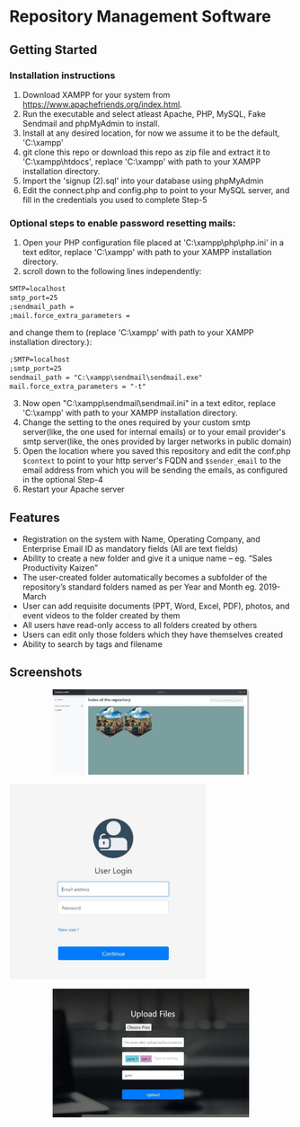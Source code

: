 # Repository Management Software

## Getting Started

### Installation instructions

1. Download XAMPP for your system from https://www.apachefriends.org/index.html.
2. Run the executable and select atleast Apache, PHP, MySQL, Fake Sendmail and phpMyAdmin to install.
3. Install at any desired location, for now we assume it to be the default, 'C:\xampp'
4. git clone this repo or download this repo as zip file and extract it to 'C:\xampp\htdocs', replace 'C:\xampp' with path to your XAMPP installation directory.
5. Import the 'signup (2).sql' into your database using phpMyAdmin
6. Edit the connect.php and config.php to point to your MySQL server, and fill in the credentials you used to complete Step-5

### Optional steps to enable password resetting mails:
1. Open your PHP configuration file placed at 'C:\xampp\php\php.ini' in a text editor, replace 'C:\xampp' with path to your XAMPP installation directory.
2. scroll down to the following lines independently:

```
SMTP=localhost
smtp_port=25
;sendmail_path =
;mail.force_extra_parameters =
```

and change them to (replace 'C:\xampp' with path to your XAMPP installation directory.):

```
;SMTP=localhost
;smtp_port=25
sendmail_path = "C:\xampp\sendmail\sendmail.exe"
mail.force_extra_parameters = "-t"
```

3. Now open "C:\xampp\sendmail\sendmail.ini" in a text editor, replace 'C:\xampp' with path to your XAMPP installation directory.
4. Change the setting to the ones required by your custom smtp server(like, the one used for internal emails) or to your email provider's smtp server(like, the ones provided by larger networks in public domain)
5. Open the location where you saved this repository and edit the conf.php ```$context``` to point to your http server's FQDN and ```$sender_email``` to the email address from which you will be sending the emails, as configured in the optional Step-4
6. Restart your Apache server


## Features
- Registration on the system with Name, Operating Company, and Enterprise Email ID as mandatory fields (All are text fields)
- Ability to create a new folder and give it a unique name – eg. “Sales Productivity Kaizen”
- The user-created folder automatically becomes a subfolder of the repository’s standard folders named as per Year and Month eg. 2019-March
- User can add requisite documents (PPT, Word, Excel, PDF), photos, and event videos to the folder created by them
- All users have read-only access to all folders created by others
- Users can edit only those folders which they have themselves created
- Ability to search by tags and filename


## Screenshots
<p align="center">
  <img src="assets/img/userinterface.jpg" width="350" title="hover text">
  </p>
  <p align="centre">
  <img src="assets/img/userlogin.jpg" width="350" title="hover text">
</p>
<p align="center">
  <img src="assets/img/upload.jpg" width="350" title="hover text">
  </p>
      



